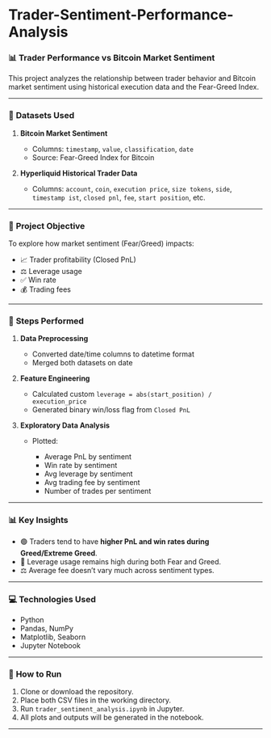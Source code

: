 # Trader-Sentiment-Performance-Analysis

### 📊 **Trader Performance vs Bitcoin Market Sentiment**

This project analyzes the relationship between trader behavior and Bitcoin market sentiment using historical execution data and the Fear-Greed Index.

---

### 📁 **Datasets Used**

1. **Bitcoin Market Sentiment**

   * Columns: `timestamp`, `value`, `classification`, `date`
   * Source: Fear-Greed Index for Bitcoin

2. **Hyperliquid Historical Trader Data**

   * Columns: `account`, `coin`, `execution price`, `size tokens`, `side`, `timestamp ist`, `closed pnl`, `fee`, `start position`, etc.

---

### 🔧 **Project Objective**

To explore how market sentiment (Fear/Greed) impacts:

* 📈 Trader profitability (Closed PnL)
* ⚖️ Leverage usage
* ✅ Win rate
* 💰 Trading fees

---

### 🧠 **Steps Performed**

1. **Data Preprocessing**

   * Converted date/time columns to datetime format
   * Merged both datasets on date

2. **Feature Engineering**

   * Calculated custom `leverage = abs(start_position) / execution_price`
   * Generated binary win/loss flag from `Closed PnL`

3. **Exploratory Data Analysis**

   * Plotted:

     * Average PnL by sentiment
     * Win rate by sentiment
     * Avg leverage by sentiment
     * Avg trading fee by sentiment
     * Number of trades per sentiment

---

### 📊 **Key Insights**

* 🟢 Traders tend to have **higher PnL and win rates during Greed/Extreme Greed**.
* 🔴 Leverage usage remains high during both Fear and Greed.
* ⚖️ Average fee doesn’t vary much across sentiment types.

---

### 💻 **Technologies Used**

* Python
* Pandas, NumPy
* Matplotlib, Seaborn
* Jupyter Notebook

---

### 📂 **How to Run**

1. Clone or download the repository.
2. Place both CSV files in the working directory.
3. Run `trader_sentiment_analysis.ipynb` in Jupyter.
4. All plots and outputs will be generated in the notebook.

---
